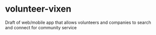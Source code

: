 # volunteer-vixen
Draft of web/mobile app that allows volunteers and companies to search and  connect for community service
